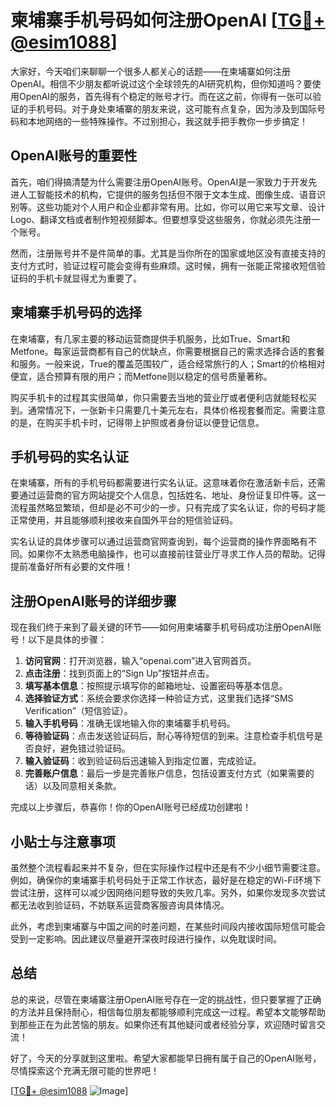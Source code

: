 # 柬埔寨手机号码如何注册OpenAI [[TG💪+ @esim1088](https://t.me/s/esim1088)]

大家好，今天咱们来聊聊一个很多人都关心的话题——在柬埔寨如何注册OpenAI。相信不少朋友都听说过这个全球领先的AI研究机构，但你知道吗？要使用OpenAI的服务，首先得有个稳定的账号才行。而在这之前，你得有一张可以验证的手机号码。对于身处柬埔寨的朋友来说，这可能有点复杂，因为涉及到国际号码和本地网络的一些特殊操作。不过别担心，我这就手把手教你一步步搞定！

## OpenAI账号的重要性

首先，咱们得搞清楚为什么需要注册OpenAI账号。OpenAI是一家致力于开发先进人工智能技术的机构，它提供的服务包括但不限于文本生成、图像生成、语音识别等。这些功能对个人用户和企业都非常有用。比如，你可以用它来写文章、设计Logo、翻译文档或者制作短视频脚本。但要想享受这些服务，你就必须先注册一个账号。

然而，注册账号并不是件简单的事。尤其是当你所在的国家或地区没有直接支持的支付方式时，验证过程可能会变得有些麻烦。这时候，拥有一张能正常接收短信验证码的手机卡就显得尤为重要了。

## 柬埔寨手机号码的选择

在柬埔寨，有几家主要的移动运营商提供手机服务，比如True、Smart和Metfone。每家运营商都有自己的优缺点，你需要根据自己的需求选择合适的套餐和服务。一般来说，True的覆盖范围较广，适合经常旅行的人；Smart的价格相对便宜，适合预算有限的用户；而Metfone则以稳定的信号质量著称。

购买手机卡的过程其实很简单，你只需要去当地的营业厅或者便利店就能轻松买到。通常情况下，一张新卡只需要几十美元左右，具体价格视套餐而定。需要注意的是，在购买手机卡时，记得带上护照或者身份证以便登记信息。

## 手机号码的实名认证

在柬埔寨，所有的手机号码都需要进行实名认证。这意味着你在激活新卡后，还需要通过运营商的官方网站提交个人信息，包括姓名、地址、身份证复印件等。这一流程虽然略显繁琐，但却是必不可少的一步。只有完成了实名认证，你的号码才能正常使用，并且能够顺利接收来自国外平台的短信验证码。

实名认证的具体步骤可以通过运营商官网查询到，每个运营商的操作界面略有不同。如果你不太熟悉电脑操作，也可以直接前往营业厅寻求工作人员的帮助。记得提前准备好所有必要的文件哦！

## 注册OpenAI账号的详细步骤

现在我们终于来到了最关键的环节——如何用柬埔寨手机号码成功注册OpenAI账号！以下是具体的步骤：

1. **访问官网**：打开浏览器，输入“openai.com”进入官网首页。
2. **点击注册**：找到页面上的“Sign Up”按钮并点击。
3. **填写基本信息**：按照提示填写你的邮箱地址、设置密码等基本信息。
4. **选择验证方式**：系统会要求你选择一种验证方式，这里我们选择“SMS Verification”（短信验证）。
5. **输入手机号码**：准确无误地输入你的柬埔寨手机号码。
6. **等待验证码**：点击发送验证码后，耐心等待短信的到来。注意检查手机信号是否良好，避免错过验证码。
7. **输入验证码**：收到验证码后迅速输入到指定位置，完成验证。
8. **完善账户信息**：最后一步是完善账户信息，包括设置支付方式（如果需要的话）以及同意相关条款。

完成以上步骤后，恭喜你！你的OpenAI账号已经成功创建啦！

## 小贴士与注意事项

虽然整个流程看起来并不复杂，但在实际操作过程中还是有不少小细节需要注意。例如，确保你的柬埔寨手机号码处于正常工作状态，最好是在稳定的Wi-Fi环境下尝试注册，这样可以减少因网络问题导致的失败几率。另外，如果你发现多次尝试都无法收到验证码，不妨联系运营商客服咨询具体情况。

此外，考虑到柬埔寨与中国之间的时差问题，在某些时间段内接收国际短信可能会受到一定影响。因此建议尽量避开深夜时段进行操作，以免耽误时间。

## 总结

总的来说，尽管在柬埔寨注册OpenAI账号存在一定的挑战性，但只要掌握了正确的方法并且保持耐心，相信每位朋友都能够顺利完成这一过程。希望本文能够帮助到那些正在为此苦恼的朋友。如果你还有其他疑问或者经验分享，欢迎随时留言交流！

好了，今天的分享就到这里啦。希望大家都能早日拥有属于自己的OpenAI账号，尽情探索这个充满无限可能的世界吧！

[[TG💪+ @esim1088](https://t.me/s/esim1088) ![Image](https://i.postimg.cc/4NQfJmqS/Snipaste-2025-05-13-00-14-12.png)]